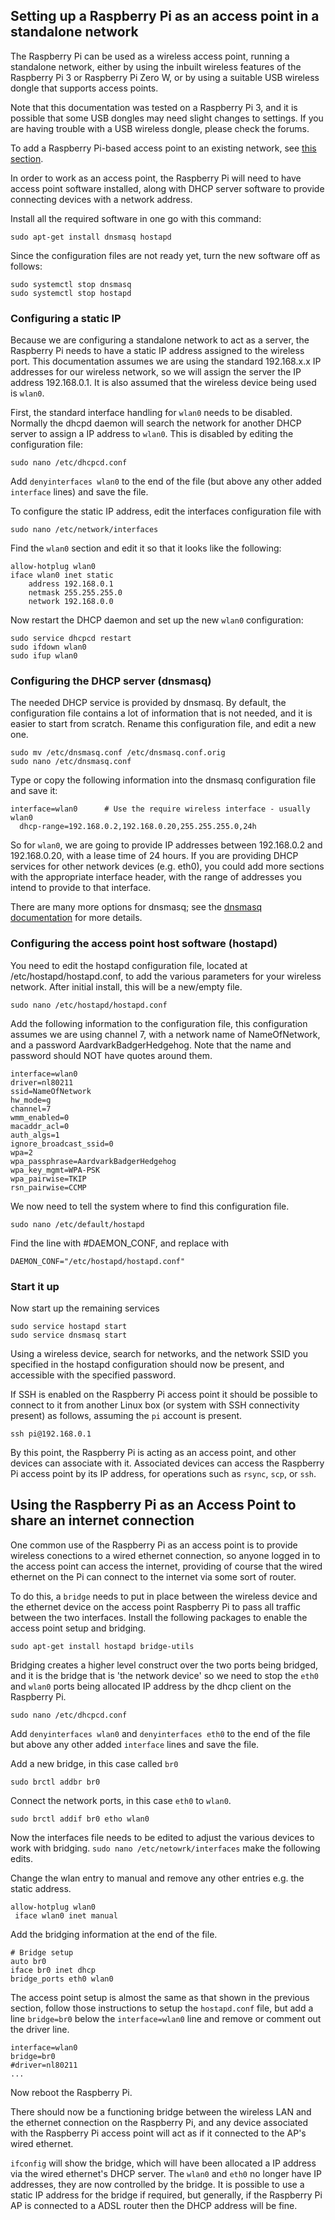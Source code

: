 ## Setting up a Raspberry Pi as an access point in a standalone network

The Raspberry Pi can be used as a wireless access point, running a standalone network, either by using the inbuilt wireless features of the Raspberry Pi 3 or Raspberry Pi Zero W, or by using a suitable USB wireless dongle that supports access points. 

Note that this documentation was tested on a Raspberry Pi 3, and it is possible that some USB dongles may need slight changes to settings. If you are having trouble with a USB wireless dongle, please check the forums.

To add a Raspberry Pi-based access point to an existing network, see [this section](#using-the-raspberry-pi-as-an-access-point-to-share-an-internet-connection).

In order to work as an access point, the Raspberry Pi will need to have access point software installed, along with DHCP server software to provide connecting devices with a network address.

Install all the required software in one go with this command: 

```
sudo apt-get install dnsmasq hostapd
```

Since the configuration files are not ready yet, turn the new software off as follows: 

```
sudo systemctl stop dnsmasq
sudo systemctl stop hostapd
```

### Configuring a static IP

Because we are configuring a standalone network to act as a server, the Raspberry Pi needs to have a static IP address assigned to the wireless port. This documentation assumes we are using the standard 192.168.x.x IP addresses for our wireless network, so we will assign the server the IP address 192.168.0.1. It is also assumed that the wireless device being used is `wlan0`.

First, the standard interface handling for `wlan0` needs to be disabled. Normally the dhcpd daemon will search the network for another DHCP server to assign a IP address to `wlan0`. This is disabled by editing the configuration file:

```
sudo nano /etc/dhcpcd.conf
```

Add `denyinterfaces wlan0` to the end of the file (but above any other added `interface` lines) and save the file.

To configure the static IP address, edit the interfaces configuration file with 
```
sudo nano /etc/network/interfaces
```
Find the `wlan0` section and edit it so that it looks like the following:

```
allow-hotplug wlan0  
iface wlan0 inet static  
    address 192.168.0.1
    netmask 255.255.255.0
    network 192.168.0.0
```

Now restart the DHCP daemon and set up the new `wlan0` configuration:

```
sudo service dhcpcd restart
sudo ifdown wlan0
sudo ifup wlan0
```

### Configuring the DHCP server (dnsmasq)

The needed DHCP service is provided by dnsmasq. By default, the configuration file contains a lot of information that is not needed, and it is easier to start from scratch. Rename this configuration file, and edit a new one.

```
sudo mv /etc/dnsmasq.conf /etc/dnsmasq.conf.orig  
sudo nano /etc/dnsmasq.conf
```

Type or copy the following information into the dnsmasq configuration file and save it:

```
interface=wlan0      # Use the require wireless interface - usually wlan0
  dhcp-range=192.168.0.2,192.168.0.20,255.255.255.0,24h
```

So for `wlan0`, we are going to provide IP addresses between 192.168.0.2 and 192.168.0.20, with a lease time of 24 hours. If you are providing DHCP services for other network devices (e.g. eth0), you could add more sections with the appropriate interface header, with the range of addresses you intend to provide to that interface.

There are many more options for dnsmasq; see the [dnsmasq documentation](http://www.thekelleys.org.uk/dnsmasq/doc.html) for more details.

### Configuring the access point host software (hostapd)

You need to edit the hostapd configuration file, located at /etc/hostapd/hostapd.conf, to add the various parameters for your wireless network. After initial install, this will be a new/empty file.
```
sudo nano /etc/hostapd/hostapd.conf
```
Add the following information to the configuration file, this configuration assumes we are using channel 7, with a network name of NameOfNetwork, and a password AardvarkBadgerHedgehog. Note that the name and password should NOT have quotes around them. 
```
interface=wlan0
driver=nl80211
ssid=NameOfNetwork
hw_mode=g
channel=7
wmm_enabled=0
macaddr_acl=0
auth_algs=1
ignore_broadcast_ssid=0
wpa=2
wpa_passphrase=AardvarkBadgerHedgehog
wpa_key_mgmt=WPA-PSK
wpa_pairwise=TKIP
rsn_pairwise=CCMP
```

We now need to tell the system where to find this configuration file.
```
sudo nano /etc/default/hostapd
```
Find the line with #DAEMON_CONF, and replace with
```
DAEMON_CONF="/etc/hostapd/hostapd.conf"
```

### Start it up

Now start up the remaining services
```
sudo service hostapd start  
sudo service dnsmasq start  
```
Using a wireless device, search for networks, and the network SSID you specified in the hostapd configuration should now be present, and accessible with the specified password.

If SSH is enabled on the Raspberry Pi access point it should be possible to connect to it from another Linux box (or system with SSH connectivity present) as follows, assuming the `pi` account is present.
```
ssh pi@192.168.0.1
```
By this point, the Raspberry Pi is acting as an access point, and other devices can associate with it. Associated devices can access the Raspberry Pi access point by its IP address, for operations such as `rsync`, `scp`, or `ssh`.


## Using the Raspberry Pi as an Access Point to share an internet connection

One common use of the Raspberry Pi as an access point is to provide wireless conections to a wired ethernet connection, so anyone logged in to the access point can access the internet, providing of course that the wired ethernet on the Pi can connect to the internet via some sort of router.

To do this, a `bridge` needs to put in place between the wireless device and the ethernet device on the access point Raspberry Pi to pass all traffic between the two interfaces. Install the following packages to enable the access point setup and bridging.
```
sudo apt-get install hostapd bridge-utils
```
Bridging creates a higher level construct over the two ports being bridged, and it is the bridge that is 'the network device' so we need to stop the `eth0` and `wlan0` ports being allocated IP address by the dhcp client on the Raspberry Pi.
```
sudo nano /etc/dhcpcd.conf
```
Add `denyinterfaces wlan0` and `denyinterfaces eth0` to the end of the file but above any other added `interface` lines and save the file.

Add a new bridge, in this case called `br0`
```
sudo brctl addbr br0
```
Connect the network ports, in this case `eth0` to `wlan0`.
```
sudo brctl addif br0 etho wlan0
```
Now the interfaces file needs to be edited to adjust the various devices to work with bridging. `sudo nano /etc/netowrk/interfaces` make the following edits.

Change the wlan entry to manual and remove any other entries e.g. the static address.
```
allow-hotplug wlan0
 iface wlan0 inet manual
```
Add the bridging information at the end of the file.
```
# Bridge setup
auto br0
iface br0 inet dhcp
bridge_ports eth0 wlan0
```    

The access point setup is almost the same as that shown in the previous section, follow those instructions to setup the `hostapd.conf` file, but add a line `bridge=br0` below the `interface=wlan0` line and remove or comment out the driver line.
```
interface=wlan0
bridge=br0
#driver=nl80211
...
```
Now reboot the Raspberry Pi.

There should now be a functioning bridge between the wireless LAN and the ethernet connection on the Raspberry Pi, and any device associated with the Raspberry Pi access point will act as if it connected to the AP's wired ethernet.

`ifconfig` will show the bridge, which will have been allocated a IP address via the wired ethernet's DHCP server. The `wlan0` and `eth0` no longer have IP addresses, they are now controlled by the bridge. It is possible to use a static IP address for the bridge if required, but generally, if the Raspberry Pi AP is connected to a ADSL router then the DHCP address will be fine.

